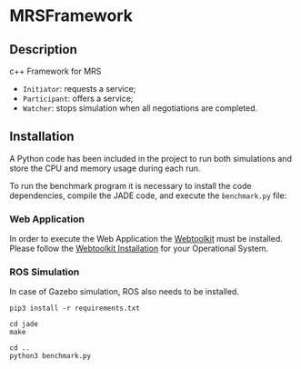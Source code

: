 # MRSFramework

## Description

c++ Framework for MRS

* `Initiator`: requests a service;
* `Participant`: offers a service;
* `Watcher`: stops simulation when all negotiations are completed.


## Installation

A Python code has been included in the project to run both simulations and store the CPU and memory usage during each run.

To run the benchmark program it is necessary to install the code dependencies, compile the JADE code, and execute the `benchmark.py` file:

### Web Application

In order to execute the Web Application the [Webtoolkit](https://www.webtoolkit.eu/wt) must be installed. 
Please follow the [Webtoolkit Installation](https://redmine.webtoolkit.eu/projects/wt/wiki/Wt_Installation) for your Operational System.

### ROS Simulation

In case of Gazebo simulation, ROS also needs to be installed. 

```
pip3 install -r requirements.txt

cd jade
make

cd ..
python3 benchmark.py
```
